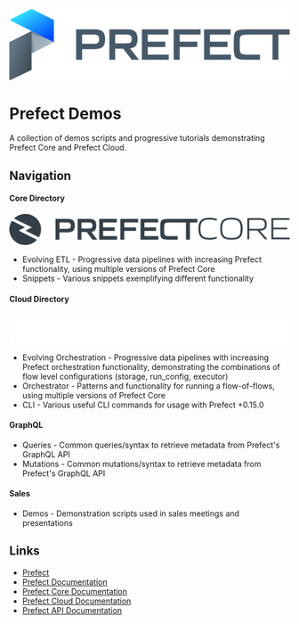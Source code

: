 ![Prefect Logo](/images/prefect-logo-full-gradient.svg)
# Prefect Demos
A collection of demos scripts and progressive tutorials demonstrating Prefect Core and Prefect Cloud.

## Navigation
#### Core Directory
![Prefect Core Logo](/images/prefect-core-logo.svg)
* Evolving ETL - Progressive data pipelines with increasing Prefect functionality, using multiple versions of Prefect Core
* Snippets - Various snippets exemplifying different functionality

#### Cloud Directory
![Prefect Cloud Logo](/images/prefect-cloud-logo-white.f7c8b5e3.svg)
* Evolving Orchestration - Progressive data pipelines with increasing Prefect orchestration functionality, demonstrating the combinations of flow level configurations (storage, run_config, executor)
* Orchestrator - Patterns and functionality for running a flow-of-flows, using multiple versions of Prefect Core
* CLI - Various useful CLI commands for usage with Prefect +0.15.0

#### GraphQL
* Queries - Common queries/syntax to retrieve metadata from Prefect's GraphQL API
* Mutations - Common mutations/syntax to retrieve metadata from Prefect's GraphQL API

#### Sales
* Demos - Demonstration scripts used in sales meetings and presentations

## Links
* [Prefect](http://prefect.io)
* [Prefect Documentation](http://docs.prefect.io)
* [Prefect Core Documentation](https://docs.prefect.io/core/)
* [Prefect Cloud Documentation](https://docs.prefect.io/orchestration/)
* [Prefect API Documentation](https://docs.prefect.io/api/latest/)